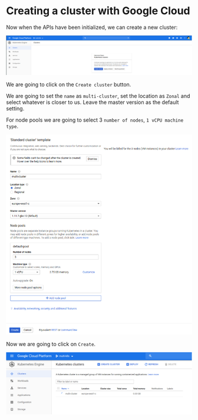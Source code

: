 # Creating a cluster with Google Cloud

Now when the APIs have been initialized, we can create a new cluster:

![](../../images/2019-04-06-11-19-06.png)

We are going to click on the `Create cluster` button.

We are going to set the `name` as `multi-cluster`, set the location as `Zonal` and select whatever is closer to us. Leave the master version as the default setting.

For node pools we are going to select 3 `number of nodes`, `1 vCPU machine type`.

![](../../images/2019-04-06-11-24-20.png)

Now we are going to click on `Create`.

![](../../images/2019-04-06-11-25-08.png)
